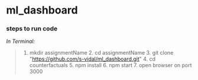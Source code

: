 # ml_dashboard

### steps to run code

_In Terminal:_

> 1.  mkdir assignmentName 
    2. cd assignmentName 
    3. git clone "https://github.com/s-vidal/ml_dashboard.git" 4. cd counterfactuals 5. npm install 6. npm start 7. open browser on port 3000
